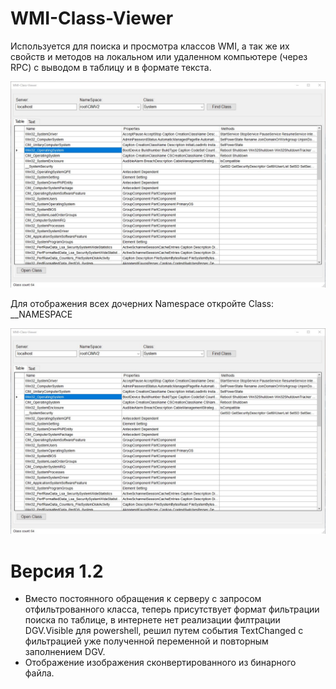 # WMI-Class-Viewer

Используется для поиска и просмотра классов WMI, а так же их свойств и методов на локальном или удаленном компьютере (через RPC) с выводом в таблицу и в формате текста.

![Image alt](https://github.com/Lifailon/WMI-Class-Viewer/blob/rsa/Interface.jpg)

Для отображения всех дочерних Namespace откройте Class: __NAMESPACE

![Image alt](https://github.com/Lifailon/WMI-Class-Viewer/blob/rsa/Interface.jpg)

# Версия 1.2 
* Вместо постоянного обращения к серверу с запросом отфильтрованного класса, теперь присутствует формат фильтрации поиска по таблице, в интернете нет реализации филтрации DGV.Visible для powershell, решил путем события TextChanged с фильтрацией уже полученной переменной и повторным заполнением DGV.
* Отображение изображения сконвертированного из бинарного файла.
